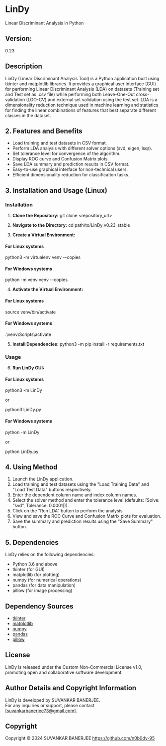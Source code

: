 # LinDy
Linear Discriminant Analysis in Python

## Version:
0.23

## Description

LinDy (Linear Discriminant Analysis Tool) is a Python application built using tkinter and matplotlib libraries. It provides a graphical user interface (GUI) for performing Linear Discriminant Analysis (LDA) on datasets (Training set and Test set as .csv file) while performing both Leave-One-Out cross-validation (LOO-CV) and external set validation using the test set. LDA is a dimensionality reduction technique used in machine learning and statistics for finding the linear combinations of features that best separate different classes in the dataset.

## 2. Features and Benefits

- Load training and test datasets in CSV format.
- Perform LDA analysis with different solver options (svd, eigen, lsqr).
- Set tolerance level for convergence of the algorithm.
- Display ROC curve and Confusion Matrix plots.
- Save LDA summary and prediction results in CSV format.
- Easy-to-use graphical interface for non-technical users.
- Efficient dimensionality reduction for classification tasks.

## 3. Installation and Usage (Linux)

### Installation

1. **Clone the Repository:**
git clone <repository_url>

2. **Navigate to the Directory:**
cd path/to/LinDy_v0.23_stable

3. **Create a Virtual Environment:**

#### For Linux systems
python3 -m virtualenv venv --copies  

#### For Windows systems
python -m venv venv --copies

4. **Activate the Virtual Environment:**

#### For Linux systems
source venv/bin/activate

#### For Windows systems
.\venv\Scripts\activate

5. **Install Dependencies:**
python3 -m pip install -r requirements.txt

### Usage

6. **Run LinDy GUI:**

#### For Linux systems
python3 -m LinDy

or

python3 LinDy.py

#### For Windows systems
python -m LinDy

or

python LinDy.py

## 4. Using Method

1. Launch the LinDy application.
2. Load training and test datasets using the "Load Training Data" and "Load Test Data" buttons respectively.
3. Enter the dependent column name and index column names.
4. Select the solver method and enter the tolerance level (defaults: [Solve: "svd", Tolerance: 0.0001])).
5. Click on the "Run LDA" button to perform the analysis.
6. View and save the ROC Curve and Confusion Matrix plots for evaluation.
7. Save the summary and prediction results using the "Save Summary" button.

## 5. Dependencies

LinDy relies on the following dependencies:

- Python 3.6 and above
- tkinter (for GUI)
- matplotlib (for plotting)
- numpy (for numerical operations)
- pandas (for data manipulation)
- pillow (for image processing)

## Dependency Sources

- [tkinter](https://docs.python.org/3/library/tkinter.html)
- [matplotlib](https://matplotlib.org/)
- [numpy](https://numpy.org/)
- [pandas](https://pandas.pydata.org/)
- [pillow](https://python-pillow.org/)

## License

LinDy is released under the Custom Non-Commercial License v1.0, promoting open and collaborative software development.

## Author Details and Copyright Information

LinDy is developed by SUVANKAR BANERJEE.  
For any inquiries or support, please contact [suvankarbanerjee73@gmail.com].

## Copyright

Copyright © 2024 SUVANKAR BANERJEE <https://github.com/n0b0dy-95>

